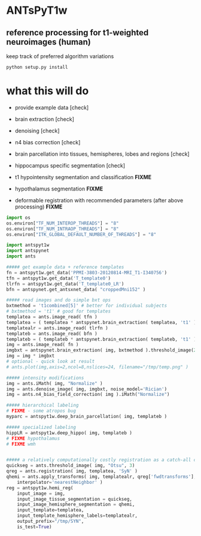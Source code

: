 # ANTsPyT1w

## reference processing for t1-weighted neuroimages (human)

keep track of preferred algorithm variations

```
python setup.py install
```

# what this will do

* provide example data [check]

* brain extraction [check]

* denoising [check]

* n4 bias correction [check]

* brain parcellation into tissues, hemispheres, lobes and regions [check]

* hippocampus specific segmentation [check]

* t1 hypointensity segmentation and classification **FIXME**

* hypothalamus segmentation **FIXME**

* deformable registration with recommended parameters (after above processing) **FIXME**


```python
import os
os.environ["TF_NUM_INTEROP_THREADS"] = "8"
os.environ["TF_NUM_INTRAOP_THREADS"] = "8"
os.environ["ITK_GLOBAL_DEFAULT_NUMBER_OF_THREADS"] = "8"

import antspyt1w
import antspynet
import ants

##### get example data + reference templates
fn = antspyt1w.get_data('PPMI-3803-20120814-MRI_T1-I340756')
tfn = antspyt1w.get_data('T_template0')
tlrfn = antspyt1w.get_data('T_template0_LR')
bfn = antspynet.get_antsxnet_data( "croppedMni152" )

##### read images and do simple bxt ops
bxtmethod = 't1combined[5]' # better for individual subjects
# bxtmethod = 't1' # good for templates
templatea = ants.image_read( tfn )
templatea = ( templatea * antspynet.brain_extraction( templatea, 't1' ) ).iMath( "Normalize" )
templatealr = ants.image_read( tlrfn )
templateb = ants.image_read( bfn )
templateb = ( templateb * antspynet.brain_extraction( templateb, 't1' ) ).iMath( "Normalize" )
img = ants.image_read( fn )
imgbxt = antspynet.brain_extraction( img, bxtmethod ).threshold_image(2,3).iMath("GetLargestComponent")
img = img * imgbxt
# optional - quick look at result
# ants.plot(img,axis=2,ncol=8,nslices=24, filename="/tmp/temp.png" )

##### intensity modifications
img = ants.iMath( img, "Normalize" )
img = ants.denoise_image( img, imgbxt, noise_model='Rician')
img = ants.n4_bias_field_correction( img ).iMath("Normalize")

##### hierarchical labeling
# FIXME - some atropos bug
myparc = antspyt1w.deep_brain_parcellation( img, templateb )

##### specialized labeling
hippLR = antspyt1w.deep_hippo( img, templateb )
# FIXME hypothalamus
# FIXME wmh


##### a relatively computationally costly registration as a catch-all complement
quickseg = ants.threshold_image( img, "Otsu", 3)
qreg = ants.registration( img, templatea, 'SyN' )
qhemi = ants.apply_transforms( img, templatealr, qreg['fwdtransforms'],
    interpolator='nearestNeighbor' )
reg = antspyt1w.hemi_reg(
    input_image = img,
    input_image_tissue_segmentation = quickseg,
    input_image_hemisphere_segmentation = qhemi,
    input_template=templatea,
    input_template_hemisphere_labels=templatealr,
    output_prefix="/tmp/SYN",
    is_test=True)


```
